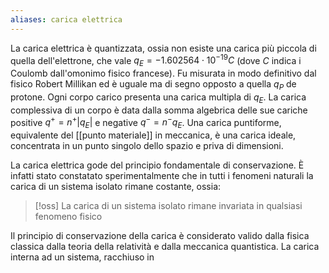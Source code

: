 ```yaml
---
aliases: carica elettrica
---
```

La carica elettrica è quantizzata, ossia non esiste una carica più piccola di quella dell'elettrone, che vale $q_{E}=-1.602564 \cdot 10^{-19} C$ (dove $C$ indica i Coulomb dall'omonimo fisico francese). Fu misurata in modo definitivo dal fisico Robert Millikan ed è uguale ma di segno opposto a quella $q_{P}$ de protone. Ogni corpo carico presenta una carica multipla di $q_{E}$. La carica complessiva di un corpo è data dalla somma algebrica delle sue cariche positive $q^+ = n^+ |q_{E}|$ e negative $q^- = n^-q_{E}$.
Una carica puntiforme, equivalente del [[punto materiale]] in meccanica, è una carica ideale, concentrata in un punto singolo dello spazio e priva di dimensioni.

La carica elettrica gode del principio fondamentale di conservazione. È infatti stato constatato sperimentalmente che in tutti i fenomeni naturali la carica di un sistema isolato rimane costante, ossia:

>[!oss]
>La carica di un sistema isolato rimane invariata in qualsiasi fenomeno fisico

Il principio di conservazione della carica è considerato valido dalla fisica classica dalla teoria della relatività e dalla meccanica quantistica. La carica interna ad un sistema, racchiuso in